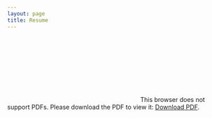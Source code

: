 ```yaml
---
layout: page
title: Resume
---
```


<object data="/img/resume.pdf" type="application/pdf" width="800px" height="1000px">
    <embed src="/img/resume_antoine_leclercq.pdf">
        This browser does not support PDFs. Please download the PDF to view it: <a href="/img/resume_antoine_leclercq.pdf">Download PDF</a>.</p>
    </embed>
</object>